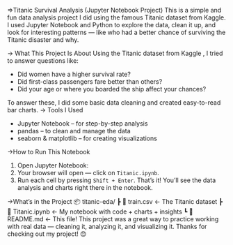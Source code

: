 =>Titanic Survival Analysis (Jupyter Notebook Project)
This is a simple and fun data analysis project I did using the famous Titanic dataset from Kaggle. I used Jupyter Notebook and Python to explore the data, clean it up, and look for interesting patterns — like who had a better chance of surviving the Titanic disaster and why.

-> What This Project Is About
Using the Titanic dataset from Kaggle , I tried to answer questions like:
* Did women have a higher survival rate?
* Did first-class passengers fare better than others?
* Did your age or where you boarded the ship affect your chances?

To answer these, I did some basic data cleaning and created easy-to-read bar charts.
-> Tools I Used
* Jupyter Notebook – for step-by-step analysis
* pandas – to clean and manage the data
* seaborn & matplotlib – for creating visualizations

->How to Run This Notebook
1. Open Jupyter Notebook:
2. Your browser will open — click on `Titanic.ipynb`.
3. Run each cell by pressing `Shift + Enter`.
That’s it! You’ll see the data analysis and charts right there in the notebook.

 ->What’s in the Project
📦 titanic-eda/
 ┣ 📄 train.csv           ← The Titanic dataset
 ┣ 📄 Titanic.ipynb       ← My notebook with code + charts + insights
 ┗ 📄 README.md           ← This file!
This project was a great way to practice working with real data — cleaning it, analyzing it, and visualizing it.
Thanks for checking out my project! 😊
